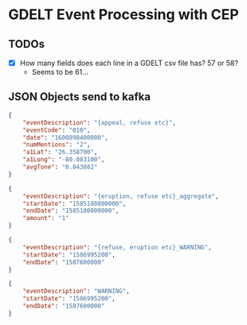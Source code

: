 # GDELT Event Processing with CEP

## TODOs

- [X] How many fields does each line in a GDELT csv file has? 57 or 58?
  * Seems to be 61...

## JSON Objects send to kafka

```json
{
    "eventDescription": "{appeal, refuse etc}",
    "eventCode": "010",
    "date": "1600898400000",
    "numMentions": "2",
    "a1Lat": "26.358700",
    "a1Long": "-80.083100",
    "avgTone": "0.843882"
}
```
```json
{
    "eventDescription": "{eruption, refuse etc}_aggregate",
    "startDate": "1585180800000",
    "endDate": "1585180800000",
    "amount": "1"
}
```
```json
{
    "eventDescription": "{refuse, eruption etc}_WARNING",
    "startDate": "1586995200",
    "endDate": "1587600000"
}
```
```json
{
    "eventDescription": "WARNING",
    "startDate": "1586995200",
    "endDate": "1587600000"
}
```
